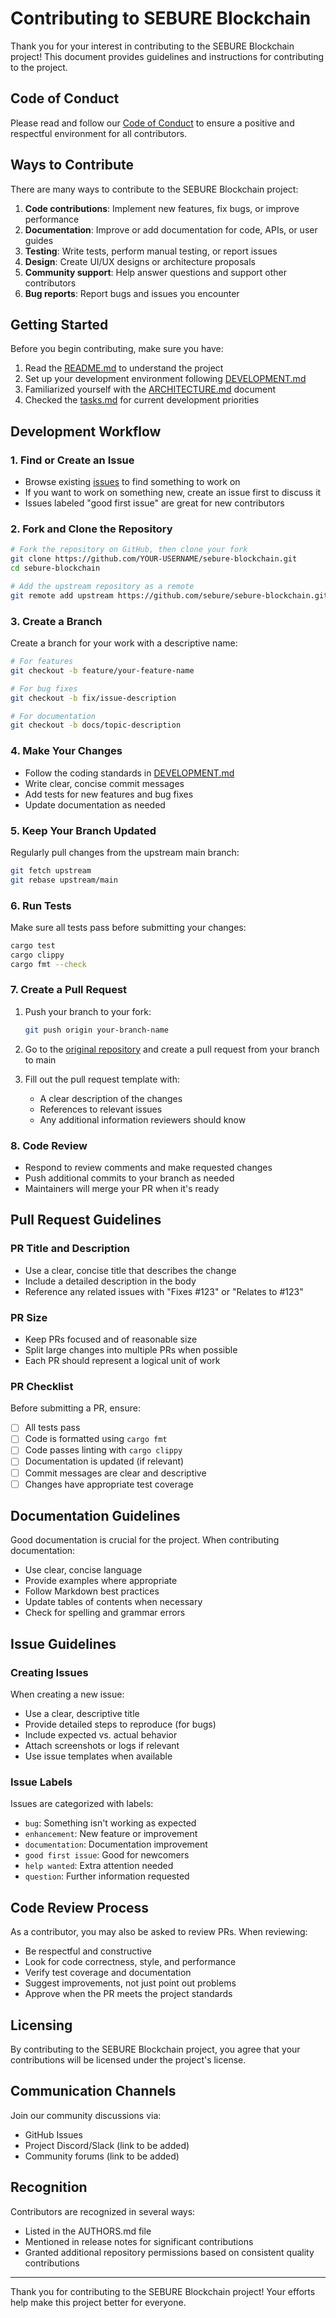# Contributing to SEBURE Blockchain

Thank you for your interest in contributing to the SEBURE Blockchain project! This document provides guidelines and instructions for contributing to the project.

## Code of Conduct

Please read and follow our [Code of Conduct](CODE_OF_CONDUCT.md) to ensure a positive and respectful environment for all contributors.

## Ways to Contribute

There are many ways to contribute to the SEBURE Blockchain project:

1. **Code contributions**: Implement new features, fix bugs, or improve performance
2. **Documentation**: Improve or add documentation for code, APIs, or user guides
3. **Testing**: Write tests, perform manual testing, or report issues
4. **Design**: Create UI/UX designs or architecture proposals
5. **Community support**: Help answer questions and support other contributors
6. **Bug reports**: Report bugs and issues you encounter

## Getting Started

Before you begin contributing, make sure you have:

1. Read the [README.md](README.md) to understand the project
2. Set up your development environment following [DEVELOPMENT.md](DEVELOPMENT.md)
3. Familiarized yourself with the [ARCHITECTURE.md](ARCHITECTURE.md) document
4. Checked the [tasks.md](tasks.md) for current development priorities

## Development Workflow

### 1. Find or Create an Issue

- Browse existing [issues](https://github.com/sebure/sebure-blockchain/issues) to find something to work on
- If you want to work on something new, create an issue first to discuss it
- Issues labeled "good first issue" are great for new contributors

### 2. Fork and Clone the Repository

```bash
# Fork the repository on GitHub, then clone your fork
git clone https://github.com/YOUR-USERNAME/sebure-blockchain.git
cd sebure-blockchain

# Add the upstream repository as a remote
git remote add upstream https://github.com/sebure/sebure-blockchain.git
```

### 3. Create a Branch

Create a branch for your work with a descriptive name:

```bash
# For features
git checkout -b feature/your-feature-name

# For bug fixes
git checkout -b fix/issue-description

# For documentation
git checkout -b docs/topic-description
```

### 4. Make Your Changes

- Follow the coding standards in [DEVELOPMENT.md](DEVELOPMENT.md)
- Write clear, concise commit messages
- Add tests for new features and bug fixes
- Update documentation as needed

### 5. Keep Your Branch Updated

Regularly pull changes from the upstream main branch:

```bash
git fetch upstream
git rebase upstream/main
```

### 6. Run Tests

Make sure all tests pass before submitting your changes:

```bash
cargo test
cargo clippy
cargo fmt --check
```

### 7. Create a Pull Request

1. Push your branch to your fork:
   ```bash
   git push origin your-branch-name
   ```

2. Go to the [original repository](https://github.com/sebure/sebure-blockchain) and create a pull request from your branch to main

3. Fill out the pull request template with:
   - A clear description of the changes
   - References to relevant issues
   - Any additional information reviewers should know

### 8. Code Review

- Respond to review comments and make requested changes
- Push additional commits to your branch as needed
- Maintainers will merge your PR when it's ready

## Pull Request Guidelines

### PR Title and Description

- Use a clear, concise title that describes the change
- Include a detailed description in the body
- Reference any related issues with "Fixes #123" or "Relates to #123"

### PR Size

- Keep PRs focused and of reasonable size
- Split large changes into multiple PRs when possible
- Each PR should represent a logical unit of work

### PR Checklist

Before submitting a PR, ensure:

- [ ] All tests pass
- [ ] Code is formatted using `cargo fmt`
- [ ] Code passes linting with `cargo clippy`
- [ ] Documentation is updated (if relevant)
- [ ] Commit messages are clear and descriptive
- [ ] Changes have appropriate test coverage

## Documentation Guidelines

Good documentation is crucial for the project. When contributing documentation:

- Use clear, concise language
- Provide examples where appropriate
- Follow Markdown best practices
- Update tables of contents when necessary
- Check for spelling and grammar errors

## Issue Guidelines

### Creating Issues

When creating a new issue:

- Use a clear, descriptive title
- Provide detailed steps to reproduce (for bugs)
- Include expected vs. actual behavior
- Attach screenshots or logs if relevant
- Use issue templates when available

### Issue Labels

Issues are categorized with labels:

- `bug`: Something isn't working as expected
- `enhancement`: New feature or improvement
- `documentation`: Documentation improvement
- `good first issue`: Good for newcomers
- `help wanted`: Extra attention needed
- `question`: Further information requested

## Code Review Process

As a contributor, you may also be asked to review PRs. When reviewing:

- Be respectful and constructive
- Look for code correctness, style, and performance
- Verify test coverage and documentation
- Suggest improvements, not just point out problems
- Approve when the PR meets the project standards

## Licensing

By contributing to the SEBURE Blockchain project, you agree that your contributions will be licensed under the project's license.

## Communication Channels

Join our community discussions via:

- GitHub Issues
- Project Discord/Slack (link to be added)
- Community forums (link to be added)

## Recognition

Contributors are recognized in several ways:

- Listed in the AUTHORS.md file
- Mentioned in release notes for significant contributions
- Granted additional repository permissions based on consistent quality contributions

---

Thank you for contributing to the SEBURE Blockchain project! Your efforts help make this project better for everyone.
